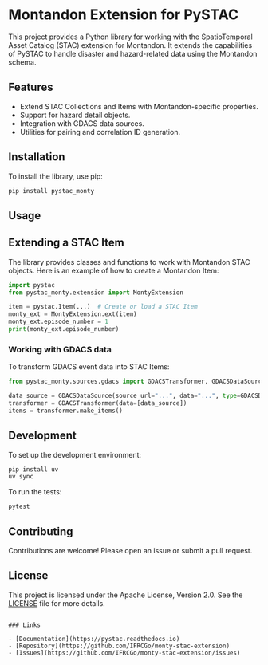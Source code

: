 # Montandon Extension for PySTAC

This project provides a Python library for working with the SpatioTemporal Asset Catalog (STAC) extension for Montandon. It extends the capabilities of PySTAC to handle disaster and hazard-related data using the Montandon schema.

## Features

- Extend STAC Collections and Items with Montandon-specific properties.
- Support for hazard detail objects.
- Integration with GDACS data sources.
- Utilities for pairing and correlation ID generation.

## Installation

To install the library, use pip:

```sh
pip install pystac_monty
```

## Usage

## Extending a STAC Item

The library provides classes and functions to work with Montandon STAC objects. Here is an example of how to create a Montandon Item:

```python
import pystac
from pystac_monty.extension import MontyExtension

item = pystac.Item(...)  # Create or load a STAC Item
monty_ext = MontyExtension.ext(item)
monty_ext.episode_number = 1
print(monty_ext.episode_number)
```

### Working with GDACS data

To transform GDACS event data into STAC Items:

```python
from pystac_monty.sources.gdacs import GDACSTransformer, GDACSDataSource

data_source = GDACSDataSource(source_url="...", data="...", type=GDACSDataSourceType.EVENT)
transformer = GDACSTransformer(data=[data_source])
items = transformer.make_items()
```

## Development

To set up the development environment:

```sh
pip install uv
uv sync
```

To run the tests:

```sh
pytest
```

## Contributing

Contributions are welcome! Please open an issue or submit a pull request.

## License

This project is licensed under the Apache License, Version 2.0. See the [LICENSE](LICENSE) file for more details.
```

### Links

- [Documentation](https://pystac.readthedocs.io)
- [Repository](https://github.com/IFRCGo/monty-stac-extension)
- [Issues](https://github.com/IFRCGo/monty-stac-extension/issues)
